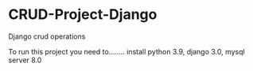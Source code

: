 # CRUD-Project-Django
Django crud operations


To run this project you need to........ install python 3.9,  django 3.0, mysql server 8.0





